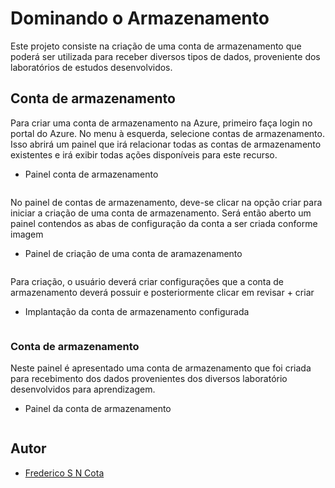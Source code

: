 #  Dominando o Armazenamento

Este projeto consiste na criação de uma conta de armazenamento que poderá ser utilizada para receber diversos tipos de dados, proveniente dos laboratórios de estudos desenvolvidos.

## Conta de armazenamento

Para criar uma conta de armazenamento na Azure, primeiro faça login no portal do Azure. No menu à esquerda, selecione contas de armazenamento. Isso abrirá um painel que irá relacionar todas as contas de armazenamento existentes e irá exibir todas ações disponíveis para este recurso. 

- Painel conta de armazenamento

<div aling="center">
 <img src="">
</div>

No painel de contas de armazenamento, deve-se clicar na opção criar para iniciar a criação de uma conta de armazenamento. Será então aberto um painel contendos as abas de configuração da conta a ser criada conforme imagem

- Painel de criação de uma conta de aramazenamento

<div aling="center">
 <img src="">
</div>


Para criação, o usuário deverá criar configurações que a conta de armazenamento deverá possuir e posteriormente clicar em revisar + criar

- Implantação da conta de armazenamento configurada

<div aling="center">
 <img src="">
</div>


### Conta de armazenamento

Neste painel é apresentado uma conta de armazenamento que foi criada para recebimento dos dados provenientes dos diversos laboratório desenvolvidos para aprendizagem.

- Painel da conta de armazenamento

<div aling="center">
 <img src="">
</div>

## Autor

- [Frederico S N Cota](https://github.com/FredericoSander)